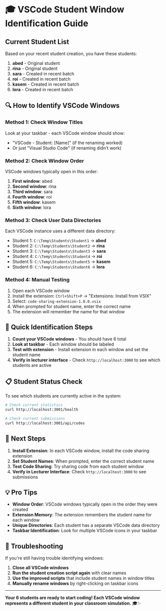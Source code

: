 # 🎓 VSCode Student Window Identification Guide

## Current Student List
Based on your recent student creation, you have these students:

1. **abed** - Original student
2. **rina** - Original student  
3. **sara** - Created in recent batch
4. **roi** - Created in recent batch
5. **kasem** - Created in recent batch
6. **lora** - Created in recent batch

## 🔍 How to Identify VSCode Windows

### Method 1: Check Window Titles
Look at your taskbar - each VSCode window should show:
- "VSCode - Student: [Name]" (if the renaming worked)
- Or just "Visual Studio Code" (if renaming didn't work)

### Method 2: Check Window Order
VSCode windows typically open in this order:
1. **First window**: abed
2. **Second window**: rina  
3. **Third window**: sara
4. **Fourth window**: roi
5. **Fifth window**: kasem
6. **Sixth window**: lora

### Method 3: Check User Data Directories
Each VSCode instance uses a different data directory:
- Student 1: `C:\Temp\Students\Student1` → **abed**
- Student 2: `C:\Temp\Students\Student2` → **rina**
- Student 3: `C:\Temp\Students\Student3` → **sara**
- Student 4: `C:\Temp\Students\Student4` → **roi**
- Student 5: `C:\Temp\Students\Student5` → **kasem**
- Student 6: `C:\Temp\Students\Student6` → **lora**

### Method 4: Manual Testing
1. Open each VSCode window
2. Install the extension: `Ctrl+Shift+P` → "Extensions: Install from VSIX"
3. Select: `code-sharing-extension-1.0.0.vsix`
4. When prompted for student name, enter the correct name
5. The extension will remember the name for that window

## 🎯 Quick Identification Steps

1. **Count your VSCode windows** - You should have 6 total
2. **Look at taskbar** - Each window should be labeled
3. **Test with extension** - Install extension in each window and set the student name
4. **Verify in lecturer interface** - Check `http://localhost:3000` to see which students are active

## 📋 Student Status Check

To see which students are currently active in the system:

```bash
# Check current statistics
curl http://localhost:3001/health

# Check current submissions
curl http://localhost:3001/api/codes
```

## 🚀 Next Steps

1. **Install Extension**: In each VSCode window, install the code sharing extension
2. **Set Student Names**: When prompted, enter the correct student name
3. **Test Code Sharing**: Try sharing code from each student window
4. **Verify in Lecturer Interface**: Check `http://localhost:3000` to see submissions

## 💡 Pro Tips

- **Window Order**: VSCode windows typically open in the order they were created
- **Extension Memory**: The extension remembers the student name for each window
- **Unique Directories**: Each student has a separate VSCode data directory
- **Taskbar Identification**: Look for multiple VSCode icons in your taskbar

## 🔧 Troubleshooting

If you're still having trouble identifying windows:

1. **Close all VSCode windows**
2. **Run the student creation script again** with clear names
3. **Use the improved scripts** that include student names in window titles
4. **Manually rename windows** by right-clicking on taskbar icons

---

**Your 6 students are ready to start coding! Each VSCode window represents a different student in your classroom simulation.** 🎓✨


